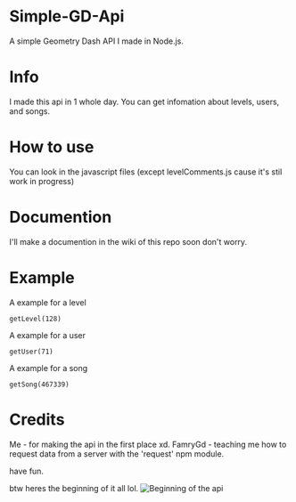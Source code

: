 # Simple-GD-Api
A simple Geometry Dash API I made in Node.js.

# Info
I made this api in 1 whole day. You can get infomation about levels, users, and songs.

# How to use
You can look in the javascript files (except levelComments.js cause it's stil work in progress)

# Documention
I'll make a documention in the wiki of this repo soon don't worry.

# Example
A example for a level
```
getLevel(128)
```

A example for a user
```
getUser(71)
```

A example for a song
```
getSong(467339)
```

# Credits
Me - for making the api in the first place xd.
FamryGd - teaching me how to request data from a server with the 'request' npm module.


have fun.


btw heres the beginning of it all lol.
![Beginning of the api](https://i.imgur.com/3EMX5UO.png)
